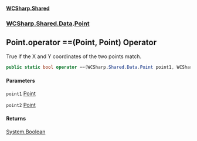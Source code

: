 #### [WCSharp.Shared](index.md 'index')
### [WCSharp.Shared.Data](WCSharp.Shared.Data.md 'WCSharp.Shared.Data').[Point](WCSharp.Shared.Data.Point.md 'WCSharp.Shared.Data.Point')

## Point.operator ==(Point, Point) Operator

True if the X and Y coordinates of the two points match.

```csharp
public static bool operator ==(WCSharp.Shared.Data.Point point1, WCSharp.Shared.Data.Point point2);
```
#### Parameters

<a name='WCSharp.Shared.Data.Point.op_Equality(WCSharp.Shared.Data.Point,WCSharp.Shared.Data.Point).point1'></a>

`point1` [Point](WCSharp.Shared.Data.Point.md 'WCSharp.Shared.Data.Point')

<a name='WCSharp.Shared.Data.Point.op_Equality(WCSharp.Shared.Data.Point,WCSharp.Shared.Data.Point).point2'></a>

`point2` [Point](WCSharp.Shared.Data.Point.md 'WCSharp.Shared.Data.Point')

#### Returns
[System.Boolean](https://docs.microsoft.com/en-us/dotnet/api/System.Boolean 'System.Boolean')